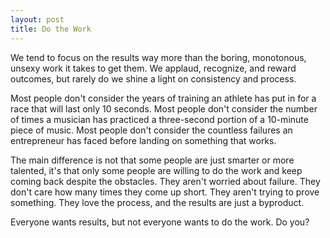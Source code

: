 ```yaml
---
layout: post
title: Do the Work
---
```


We tend to focus on the results way more than the boring, monotonous, unsexy work it takes to get them. We applaud, recognize, and reward outcomes, but rarely do we shine a light on consistency and process.

Most people don't consider the years of training an athlete has put in for a race that will last only 10 seconds. Most people don't consider the number of times a musician has practiced a three-second portion of a 10-minute piece of music. Most people don't consider the countless failures an entrepreneur has faced before landing on something that works.

The main difference is not that some people are just smarter or more talented, it's that only some people are willing to do the work and keep coming back despite the obstacles. They aren't worried about failure. They don't care how many times they come up short. They aren't trying to prove something. They love the process, and the results are just a byproduct.

Everyone wants results, but not everyone wants to do the work. Do you?
